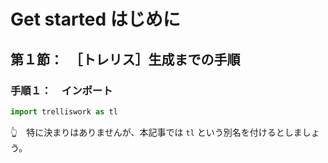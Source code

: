 # Get started はじめに


## 第１節：　［トレリス］生成までの手順


### 手順１：　インポート

```py
import trelliswork as tl
```

👆　特に決まりはありませんが、本記事では `tl` という別名を付けるとしましょう。  
